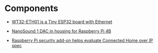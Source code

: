 # Components

* [WT32-ETH01 is a Tiny ESP32 board with Ethernet](https://www.cnx-software.com/2020/11/09/6-wt32-eth01-is-a-tiny-esp32-board-with-ethernet/)

* [NanoSound 1 DAC in housing for Raspberry Pi 4B](https://www.youtube.com/watch?v=a4fPdPByN8k)

* [Raspberry Pi security add-on helps evaluate Connected Home over IP spec](https://linuxgizmos.com/raspberry-pi-security-add-on-helps-evaluate-connected-home-over-ip-spec/)